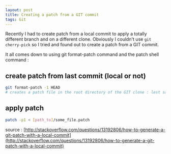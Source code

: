```yaml
---
layout: post
title: Creating a patch from a GIT commit
tags: Git
---
```


Recently I had to create patch from a local commit to apply a totally different branch and on a different clone. Obviously I couldn't use `git cherry-pick` so I tried and found out to create a patch from a GIT commit.


It all comes down to using git format-patch command and the patch shell command : 

## create patch from last commit (local or not)

```sh
git format-patch -1 HEAD
# creates a patch file in the root directory of the GIT clone : lest say some_file.patch
```

## apply patch

```sh
patch -p1 < [path_to]/some_file.patch
```

source : [http://stackoverflow.com/questions/13192806/how-to-generate-a-git-patch-with-a-local-commit](http://stackoverflow.com/questions/13192806/how-to-generate-a-git-patch-with-a-local-commit)

